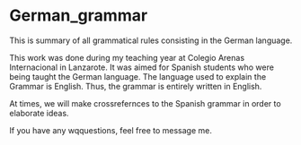 # German_grammar
This is summary of all grammatical rules consisting in the German language.

This work was done during my teaching year at Colegio Arenas Internacional in Lanzarote.
It was aimed for Spanish students who were being taught the German language.
The language used to explain the Grammar is English. Thus, the grammar is entirely written in English.

At times, we will make crossrefernces to the Spanish grammar in order to elaborate ideas.

If you have any wqquestions, feel free to message me.
